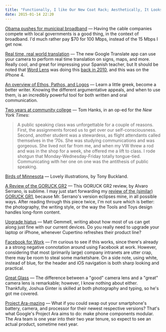 ```yaml
---
title: "Functionally, I like Our New Coat Rack; Aesthetically, It Looks like an Alien"
date: 2015-01-14 22:20
---
```


[Obama pushes for municipal broadband](http://www.vox.com/2015/1/14/7546865/obama-municipal-broadband-fcc) &mdash; Having the cable companies compete with local governments is a good thing, in the context of broadband. I'd much rather pay $70 for 100 Mbps, instead of the 15 Mbps I get now. 

[Real time, real world translation](http://googletranslate.blogspot.com/2015/01/hallo-hola-ola-to-new-more-powerful_14.html) &mdash; The new Google Translate app can use your camera to perform real time translation on signs, maps, and more. Really cool, and great for impressing your Spanish teacher, but It should be noted that [Word Lens](https://itunes.apple.com/us/app/word-lens/id383463868?mt=8) was doing this [back in 2010](http://www.theguardian.com/technology/blog/2010/dec/20/word-lens-app-translates), and this was on the iPhone 4. 

[An overview of Ethos, Pathos, and Logos](http://courses.durhamtech.edu/perkins/aris.html) &mdash; Learn a little greek, become a better writer. Knowing the different argumentative appeals, and when to use them, is an incredibly powerful tool for both written and oral communication.

[Two years at community college](http://www.nytimes.com/2015/01/14/opinion/tom-hanks-on-his-two-years-at-chabot-college.html?_r=0) &mdash; Tom Hanks, in an op-ed for the _New York Times_: 

> A public speaking class was unforgettable for a couple of reasons. First, the assignments forced us to get over our self-consciousness. Second, another student was a stewardess, as flight attendants called themselves in the ’70s. She was studying communications and was gorgeous. She lived not far from me, and when my VW threw a rod and was in the shop for a week, she offered me a lift to class. I rode shotgun that Monday-Wednesday-Friday totally tongue-tied. Communicating with her one on one was the antithesis of public speaking.

[Birds of Minnesota](http://birdsofminnesota.com/) &mdash; Lovely illustrations, by Tony Buckland. 

[A Review of the GORUCK GR2](http://toolsandtoys.net/reviews/the-goruck-gr2/) &mdash; This GORUCK GR2 review, by Alvaro Serrano, is sublime.  I may just start forwarding my [review of the (similar) GORUCK GR1](http://kyledreger.com/archives/14113-goruck-gr1.html), because Mr. Serrano's version eclipses mine, in all possible ways. After reading through this piece twice, I'm not sure which is better: the photography, the writing style, or the way the Tools and Toys design handles long-form content. 

[Upgrade hiatus](http://mattgemmell.com/a-final-laptop/) &mdash; Matt Gemmell, writing about how most of us can get along just fine with our current devices. Do you really need to upgrade your laptop or iPhone, whenever Cupertino refreshes their product line? 

[Facebook for Work](http://bits.blogs.nytimes.com/2015/01/14/facebook-looks-to-the-workplace-for-future-growth/) &mdash; I'm curious to see if this works, since there's already a a strong negative connotation around using Facebook at work. However, considering that most (primarily large) company intranets are utter crap, there may be room to steal some marketshare. On a side note, using white, instead of blue, for the header and iOS navigation is both sharp looking and practical. 

[Great Glass](http://thenewsprint.co/2015/01/13/great-glass/) &mdash; The difference between a "good" camera lens and a "great" camera lens is remarkable; however, I know nothing about either. Thankfully, Joshua Ginter is skilled at both photography and typing, so he's got me covered. 

[Project Ara-mazing](http://www.theverge.com/2015/1/14/7547529/google-project-ara-prototype-hands-ontf) &mdash; What if you could swap out your smartphone's battery, camera, and processor for their newest respective versions? That's what Google's Project Ara aims to do: make phone components modular. The Ara team is one year into their two year tenure, so expect to see an actual product, sometime next year.  



